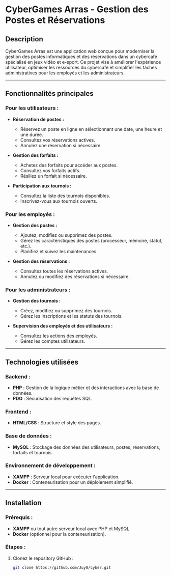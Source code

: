 # CyberGames Arras - Gestion des Postes et Réservations

## **Description**
CyberGames Arras est une application web conçue pour moderniser la gestion des postes informatiques et des réservations dans un cybercafé spécialisé en jeux vidéo et e-sport. Ce projet vise à améliorer l'expérience utilisateur, optimiser les ressources du cybercafé et simplifier les tâches administratives pour les employés et les administrateurs.

---

## **Fonctionnalités principales**

### **Pour les utilisateurs :**
- **Réservation de postes :**
  - Réservez un poste en ligne en sélectionnant une date, une heure et une durée.
  - Consultez vos réservations actives.
  - Annulez une réservation si nécessaire.

- **Gestion des forfaits :**
  - Achetez des forfaits pour accéder aux postes.
  - Consultez vos forfaits actifs.
  - Résiliez un forfait si nécessaire.

- **Participation aux tournois :**
  - Consultez la liste des tournois disponibles.
  - Inscrivez-vous aux tournois ouverts.

### **Pour les employés :**
- **Gestion des postes :**
  - Ajoutez, modifiez ou supprimez des postes.
  - Gérez les caractéristiques des postes (processeur, mémoire, statut, etc.).
  - Planifiez et suivez les maintenances.

- **Gestion des réservations :**
  - Consultez toutes les réservations actives.
  - Annulez ou modifiez des réservations si nécessaire.

### **Pour les administrateurs :**
- **Gestion des tournois :**
  - Créez, modifiez ou supprimez des tournois.
  - Gérez les inscriptions et les statuts des tournois.

- **Supervision des employés et des utilisateurs :**
  - Consultez les actions des employés.
  - Gérez les comptes utilisateurs.

---

## **Technologies utilisées**

### **Backend :**
- **PHP** : Gestion de la logique métier et des interactions avec la base de données.
- **PDO** : Sécurisation des requêtes SQL.

### **Frontend :**
- **HTML/CSS** : Structure et style des pages.

### **Base de données :**
- **MySQL** : Stockage des données des utilisateurs, postes, réservations, forfaits et tournois.

### **Environnement de développement :**
- **XAMPP** : Serveur local pour exécuter l'application.
- **Docker** : Conteneurisation pour un déploiement simplifié.

---

## **Installation**

### **Prérequis :**
- **XAMPP** ou tout autre serveur local avec PHP et MySQL.
- **Docker** (optionnel pour la conteneurisation).

### **Étapes :**
1. Clonez le repository GitHub :
   ```bash
   git clone https://github.com/Juy0/cyber.git